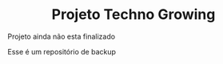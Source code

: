 <h1 align="center">Projeto Techno Growing</h1>

<p>Projeto ainda não esta finalizado</p>
 <p>Esse é um repositório de backup</p>
